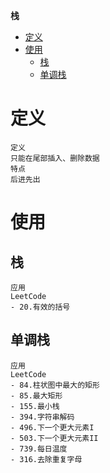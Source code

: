 **栈**
- [定义](#定义)
- [使用](#使用)
  - [栈](#栈)
  - [单调栈](#单调栈)

# 定义 #
```
定义
只能在尾部插入、删除数据
特点
后进先出
```

# 使用 #
## 栈 ##
```
应用  
LeetCode  
- 20.有效的括号
```

## 单调栈 ## 
```
应用  
LeetCode  
- 84.柱状图中最大的矩形
- 85.最大矩形
- 155.最小栈
- 394.字符串解码
- 496.下一个更大元素I
- 503.下一个更大元素II
- 739.每日温度
- 316.去除重复字母
```
